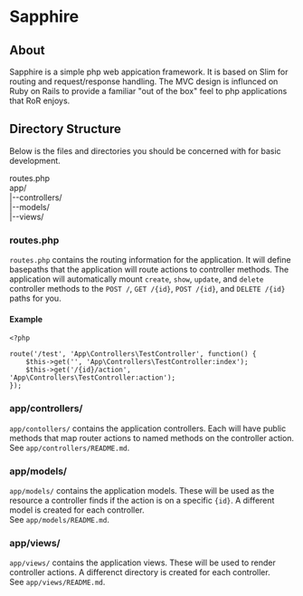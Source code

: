 # Sapphire
## About
Sapphire is a simple php web appication framework. It is based on Slim for routing and request/response handling. The MVC design is influnced on Ruby on Rails to provide a familiar "out of the box" feel to php applications that RoR enjoys.

## Directory Structure
Below is the files and directories you should be concerned with for basic development.

routes.php  
app/  
|--controllers/  
|--models/  
|--views/

### routes.php
`routes.php` contains the routing information for the application. It will define basepaths that the application will route actions to controller methods.
The application will automatically mount `create`, `show`, `update`, and `delete` controller methods to the `POST /`, `GET /{id}`, `POST /{id}`, and `DELETE /{id}` paths for you.

#### Example
```
<?php

route('/test', 'App\Controllers\TestController', function() {
	$this->get('', 'App\Controllers\TestController:index');
	$this->get('/{id}/action', 'App\Controllers\TestController:action');
});
```
### app/controllers/
`app/contollers/` contains the application controllers. Each will have public methods that map router actions to named methods on the controller action.  
See `app/controllers/README.md`.
### app/models/
`app/models/` contains the application models. These will be used as the resource a controller finds if the action is on a specific `{id}`. A different model is created for each controller.    
See `app/models/README.md`.
### app/views/
`app/views/` contains the application views. These will be used to render controller actions. A differenct directory is created for each controller.  
See `app/views/README.md`.
